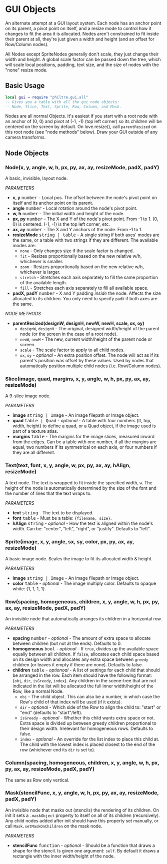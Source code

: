 GUI Objects
===========

An alternate attempt at a GUI layout system. Each node has an anchor point
on its parent, a pivot point on itself, and a resize mode to control how it
changes to fit the area it is allocated. Nodes aren't constrained to fit
inside their parent at all, they're just given a width and height (and an
offset for Row/Column nodes).

All Nodes except SpriteNodes generally don't scale, they just change their
width and height. A global scale factor can be passed down the tree, which
will scale local positions, padding, text size, and the size of nodes with
the "none" resize mode.

Basic Usage
-----------

```lua
local gui = require "philtre.gui.all"
-- Gives you a table with all the gui node objects:
-- Node, Slice, Text, Sprite, Row, Column, and Mask.
```

Nodes are all normal Objects. It's easiest if you start with a root node
with an anchor of (0, 0) and pivot at (-1, -1) (top left corner) so its
children will be centered on the screen by default. On love.resize(), call
`parentResized` on this root node (see "node methods" below). Draw your GUI outside of any camera
transforms.

Node Objects
------------

### Node(x, y, angle, w, h, px, py, ax, ay, resizeMode, padX, padY)

A basic, invisible, layout node.

_PARAMETERS_
* __x, y__ <kbd>number</kbd> - Local pos. The offset between the node's pivot point on itself and its anchor point on its parent.
* __angle__ <kbd>number</kbd> - Local rotation around the node's pivot point.
* __w, h__ <kbd>number</kbd> - The initial width and height of the node.
* __px, py__ <kbd>number</kbd> - The X and Y of the node's pivot point. From -1 to 1. (0, 0) is centered. (-1, -1) is the top left corner, etc.
* __ax, ay__ <kbd>number</kbd> - The X and Y anchors of the node. From -1 to 1.
* __resizeMode__ <kbd>string | table</kbd> - A single string if both axes' modes are the same, or a table with two strings if they are different. The available modes are:
	* `none` - Only changes size if the scale factor is changed.
	* `fit` - Resizes proportionally based on the new relative w/h, whichever is smaller.
	* `zoom` - Resizes proportionally based on the new relative w/h, whichever is larger.
	* `stretch` - Stretches each axis separately to fill the same proportion of the available length.
	* `fill` - Stretches each axis separately to fill all available space.
* __padX, padY__ <kbd>number</kbd> - X and Y padding _inside_ the node. Affects the size allocated to its children. You only need to specify `padX` if both axes are the same.

_NODE METHODS_

* __parentResized(designW, designH, newW, newH, scale, ox, oy)__
	* `designW`, `designH` - The original, designed width/height of the parent node (or the screen in the case of a root node).
	* `newW`, `newH` - The new, current width/height of the parent node or screen.
	* `scale` - The scale factor to apply to all child nodes.
	* `ox`, `oy` - _optional_ - An extra position offset. The node will act as if its parent's position was offset by these values. Used by nodes that automatically position multiple child nodes (i.e. Row/Column nodes).

### Slice(image, quad, margins, x, y, angle, w, h, px, py, ax, ay, resizeMode)

A 9-slice image node.

_PARAMETERS_
* __image__ <kbd>string | Image</kbd> - An image filepath or Image object.
* __quad__ <kbd>table | Quad</kbd> - _optional_ - A table with four numbers {lt, top, width, height} to define a quad, or a Quad object, if the image used is part of a texture atlas.
* __margins__ <kbd>table</kbd> - The margins for the image slices, measured inward from the edges. Can be a table with one number, if all the margins are equal, two numbers if its symmetrical on each axis, or four numbers if they are all different.

### Text(text, font, x, y, angle, w, px, py, ax, ay, hAlign, resizeMode)

A text node. The text is wrapped to fit inside the specified width, `w`. The height of the node is automatically determined by the size of the font and the number of lines that the text wraps to.

_PARAMETERS_
* __text__ <kbd>string</kbd> - The text to be displayed.
* __font__ <kbd>table</kbd> - Must be a table: `{filename, size}`.
* __hAlign__ <kbd>string</kbd> - _optional_ - How the text is aligned within the node's width. Can be: "center", "left", "right", or "justify". Defaults to "left".

### Sprite(image, x, y, angle, sx, sy, color, px, py, ax, ay, resizeMode)

A basic image node. Scales the image to fit its allocated width & height.

_PARAMETERS_
* __image__ <kbd>string | Image</kbd> - An image filepath or Image object.
* __color__ <kbd>table</kbd> - _optional_ - The image multiply color. Defaults to opaque white: {1, 1, 1, 1}.

### Row(spacing, homogeneous, children, x, y, angle, w, h, px, py, ax, ay, resizeMode, padX, padY)

An invisible node that automatically arranges its children in a horizontal row.

_PARAMETERS_
* __spacing__ <kbd>number</kbd> - _optional_ - The amount of extra space to allocate between children (but not at the ends). Defaults to 0.
* __homogeneous__ <kbd>bool</kbd> - _optional_ - If `true`, divides up the available space equally between all children. If `false`, allocates each child space based on its design width and allocates any extra space between `greedy` children (or leaves it empty if there are none). Defaults to false.
* __children__ <kbd>table</kbd> - _optionoal_ - A list of settings for each child that should be arranged in the row. Each item should have the following format: {`obj`, `dir`, `isGreedy`, `index`}. Any children in the scene-tree that are not indicated in the list will be allocated the full inner width/height of the Row, like a normal Node.
	* `obj` - The child object. This can also be a number, in which case the Row's child of that index will be used (if it exists).
	* `dir` - _optional_ - Which side of the Row to align the child to: "start" or "end" (defaults to "start"/left).
	* `isGreedy` - _optional_ - Whether this child wants extra space or not. Extra space is divided up between greedy children proportional to their design width. Irrelevant for homogeneous rows. Defaults to false.
	* `index` - _optional_ - An override for the list index to place this child at. The child with the lowest index is placed closest to the end of the row (whichever end its `dir` is set to).

### Column(spacing, homogeneous, children, x, y, angle, w, h, px, py, ax, ay, resizeMode, padX, padY)

The same as Row only vertical.

### Mask(stencilFunc, x, y, angle, w, h, px, py, ax, ay, resizeMode, padX, padY)

An invisible node that masks out (stencils) the rendering of its children. On init it sets a `.maskObject` property to itself on all of its children (recursively). Any child nodes added after init should have this property set manually, or call `Mask.setMaskOnChildren` on the mask node.

_PARAMETERS_
* __stencilFunc__ <kbd>function</kbd> - _optional_ - Should be a function that draws a shape for the stencil. Is given one argument: `self`. By default it draws a rectangle with the inner width/height of the node.
